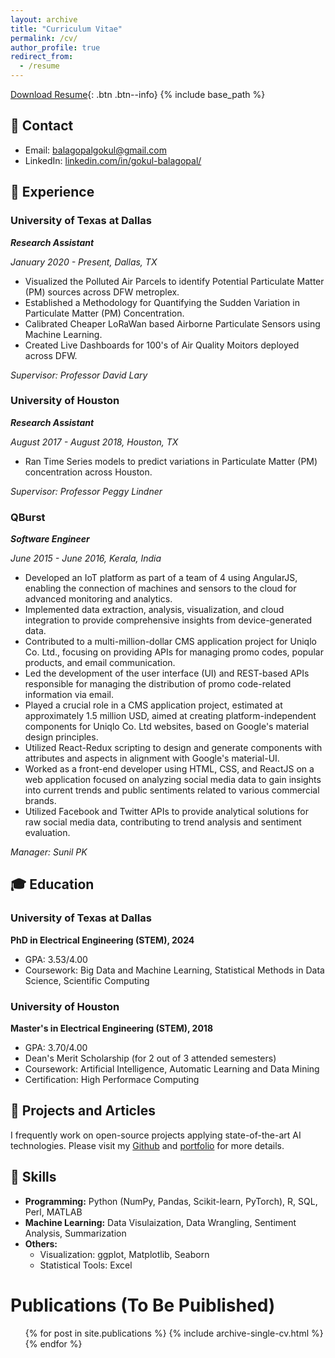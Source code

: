 ```yaml
---
layout: archive
title: "Curriculum Vitae"
permalink: /cv/
author_profile: true
redirect_from:
  - /resume
---
```

[Download Resume](https://gokulbalagopal.github.io/files/Resume_GB.pdf){: .btn .btn--info}
{% include base_path %}

## 📧 Contact
- Email: [balagopalgokul@gmail.com]()
- LinkedIn: [linkedin.com/in/gokul-balagopal/](https://www.linkedin.com/in/gokul-balagopal/)


## 💼 Experience
### University of Texas at Dallas
***Research Assistant***

*January 2020 - Present, Dallas, TX*

- Visualized the Polluted Air Parcels to identify Potential Particulate Matter (PM) sources across DFW metroplex.
- Established a Methodology for Quantifying the Sudden Variation in Particulate Matter (PM) Concentration.
- Calibrated Cheaper LoRaWan based Airborne Particulate Sensors using Machine Learning.
- Created Live Dashboards for 100's of Air Quality Moitors deployed across DFW.

*Supervisor: Professor David Lary*

### University of Houston
***Research Assistant***

*August 2017 - August 2018, Houston, TX*

- Ran Time Series models to predict variations in Particulate Matter (PM) concentration across Houston.

*Supervisor: Professor Peggy Lindner*
  
### QBurst
***Software Engineer***

*June 2015 - June 2016, Kerala, India*

- Developed an IoT platform as part of a team of 4 using AngularJS, enabling the connection of machines and sensors to the cloud for advanced monitoring and analytics.
- Implemented data extraction, analysis, visualization, and cloud integration to provide comprehensive insights from device-generated data.
- Contributed to a multi-million-dollar CMS application project for Uniqlo Co. Ltd., focusing on providing APIs for managing promo codes,   popular products, and email communication.
- Led the development of the user interface (UI) and REST-based APIs responsible for managing the distribution of promo code-related information via email.
- Played a crucial role in a CMS application project, estimated at approximately 1.5 million USD, aimed at creating platform-independent components for Uniqlo Co. Ltd websites, based on Google's material design principles.
- Utilized React-Redux scripting to design and generate components with attributes and aspects in alignment with Google's material-UI.
- Worked as a front-end developer using HTML, CSS, and ReactJS on a web application focused on analyzing social media data to gain insights into current trends and public sentiments related to various commercial brands.
- Utilized Facebook and Twitter APIs to provide analytical solutions for raw social media data, contributing to trend analysis and sentiment evaluation.

*Manager: Sunil PK* 


## 🎓 Education
### University of Texas at Dallas
**PhD in Electrical Engineering (STEM), 2024**
- GPA: 3.53/4.00
- Coursework: Big Data and Machine Learning, Statistical Methods in Data Science, Scientific Computing

### University of Houston
**Master's in Electrical Engineering (STEM), 2018**
- GPA: 3.70/4.00
- Dean's Merit Scholarship (for 2 out of 3 attended semesters)
- Coursework: Artificial Intelligence, Automatic Learning and Data Mining
- Certification: High Performace Computing

## 📝 Projects and Articles
I frequently work on open-source projects applying state-of-the-art AI technologies. Please visit my [Github](https://github.com/gokulbalagopal) and [portfolio](https://gokulbalagopal.github.io/portfolio/) for more details.

## 🤖 Skills
- **Programming:** Python (NumPy, Pandas, Scikit-learn, PyTorch), R, SQL, Perl, MATLAB
- **Machine Learning:** Data Visulaization, Data Wrangling, Sentiment Analysis, Summarization
- **Others:** 
  - Visualization: ggplot, Matplotlib, Seaborn
  - Statistical Tools: Excel

  
Publications (To Be Puiblished)
======
  <ul>{% for post in site.publications %}
    {% include archive-single-cv.html %}
  {% endfor %}</ul>
  
<!-- Talks
======
  <ul>{% for post in site.talks %}
    {% include archive-single-talk-cv.html %}
  {% endfor %}</ul>
  
Teaching
======
  <ul>{% for post in site.teaching %}
    {% include archive-single-cv.html %}
  {% endfor %}</ul>
  
Service and leadership
======
* Currently signed in to 43 different slack teams -->
